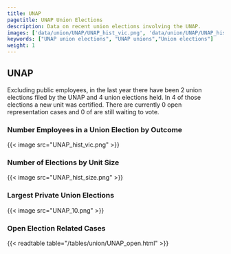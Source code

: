 ```yaml
---
title: UNAP
pagetitle: UNAP Union Elections
description: Data on recent union elections involving the UNAP.
images: ['data/union/UNAP/UNAP_hist_vic.png', 'data/union/UNAP/UNAP_hist_size.png', 'data/union/UNAP/UNAP_10.png']
keywords: ["UNAP union elections", "UNAP unions","Union elections"]
weight: 1
---
```

##  UNAP

Excluding public employees, in the last year there have been 2 union elections filed by the UNAP and 4 union elections held. In 4 of those elections a new unit was certified. There are currently 0 open representation cases and 0 of are still waiting to vote.

### Number Employees in a Union Election by Outcome
{{< image src="UNAP_hist_vic.png" >}}

### Number of Elections by Unit Size
{{< image src="UNAP_hist_size.png" >}}

### Largest Private Union Elections
{{< image src="UNAP_10.png" >}}

### Open Election Related Cases
{{< readtable table="/tables/union/UNAP_open.html" >}}

